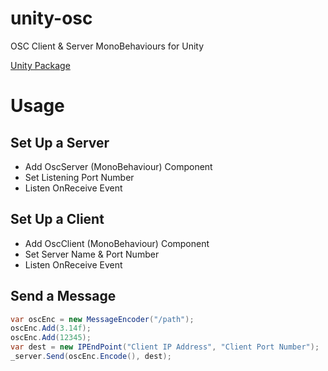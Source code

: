 unity-osc
=========
OSC Client & Server MonoBehaviours for Unity

[Unity Package](Osc.unitypackage)

# Usage
## Set Up a Server
 - Add OscServer (MonoBehaviour) Component
 - Set Listening Port Number
 - Listen OnReceive Event

## Set Up a Client
 - Add OscClient (MonoBehaviour) Component
 - Set Server Name & Port Number
 - Listen OnReceive Event

## Send a Message
```C#
var oscEnc = new MessageEncoder("/path");
oscEnc.Add(3.14f);
oscEnc.Add(12345);
var dest = new IPEndPoint("Client IP Address", "Client Port Number");
_server.Send(oscEnc.Encode(), dest);
```
